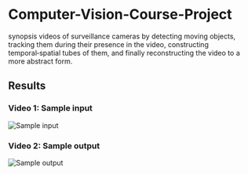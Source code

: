 # Computer-Vision-Course-Project
 synopsis videos of surveillance cameras by detecting moving objects, tracking them during their presence in the video,  constructing temporal‑spatial tubes of them, and finally reconstructing the video to a more abstract form.

 ## Results

### Video 1: Sample input
![Sample input](images/gif1.gif)

### Video 2: Sample output
![Sample output](images/gif2.gif)
